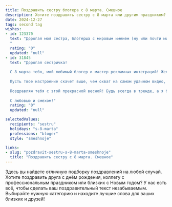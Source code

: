 ```yaml
---
title: Поздравить сестру блогера с 8 марта. Смешное
description: Хотите поздравить сестру с 8 марта или другим праздником? Наш ИИ создаст незабываемое поздравление, а вы обязательно выделитесь среди других.  
date: 2024-12-27
tags: second tag
wishes:
- id: 123370
  text: "Дорогая моя сестра, блогерша с мировым именем (ну или почти мировым)! С 8 Марта! Пусть твой контент продолжает радовать подписчиков, а лайки сыплются, как снежинки в самый морозный день.  Желаю тебе океан вдохновения,  столько энергии, чтобы  снимать ролики круглосуточно (ну, ладно,  хотя бы 12 часов!), и  чтобы  комментарии под твоими постами были только добрые и восхищенные.  А еще –  удачи, счастья и  много-много вкусняшек!
  "
  rating: "0"
  updated: "null"
- id: 31845
  text: "Дорогая сестричка!
  
  С 8 марта тебя, мой любимый блогер и мастер рекламных интеграций! Желаю, чтобы твой жизненный контент всегда был ярким, а подписчики – активными. Пусть каждый день тебе пишут, что ты – лучшая, как самый доходный пост!
  
  Пусть твое настроение скачет выше, чем охват на самом удачном видео, а вдохновение приходит с такой же регулярностью, как уведомления о новых лайках! И, конечно, не забывай: иногда даже самый заурядный день можно превратить в шедевр контента, просто добавив ароматный кофе и хорошее настроение!
  
  Поздравляю тебя с этой прекрасной весной! Будь всегда в тренде, а я буду твоим самым преданным подписчиком! 💐🎉
  
  С любовью и смехом!"
  rating: "0"
  updated: "null"

selectedValues:
  recipients: "sestru"
  holidays: "s-8-marta"
  professions: "bloger"
  style: "smeshnoje"

links:
- slug: "pozdravit-sestru-s-8-marta-smeshnoje"
  title: "Поздравить сестру с 8 марта. Смешное"
---
```


Здесь вы найдете отличную подборку поздравлений на любой случай.
Хотите поздравить друга с днём рождения, коллегу с профессиональным праздником или близких с Новым годом? У нас есть всё, чтобы сделать ваш поздравительный текст незабываемым. Выбирайте нужную категорию и находите лучшие слова для ваших близких и друзей!
